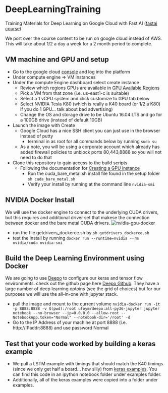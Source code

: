 # DeepLearningTraining
Training Materials for Deep Learning on Google Cloud with Fast AI ([fastai course](http://course.fast.ai/)).

We port over the course content to be run on google cloud instead of AWS.  This will take about 1/2 a day a week for a 2 month period to complete.

## VM machine and GPU and setup

* Go to the google cloud [console](https://console.cloud.google.com) and log into the platform 
* Under compute engine => VM instances
* Under the compute Engine dashboard select create instance
    * Review which regions GPUs are available in [GPU Available Regions](https://cloud.google.com/compute/docs/gpus/) 
    * Pick a VM from that zone (i.e. us-east1-c is suitable)
    * Select a 1 vCPU system and click customize to GPU tab below
    * Select NVIDIA Tesla K80 (which is really a K40 board (or 1/2 a K80) if you do 1 GPU... talk about bad advertising)
    * Change the OS and storage drive to be Ubuntu 16.04 LTS and go for a 100GB drive (instead of default 10GB)
* Launch the image with Create
    * Google Cloud has a nice SSH client you can just use in the browser instead of putty
        * terminal in as root for all commands below by running ``` sudo su ```
    * As a note, you will be using a corporate account which already has added firewall policies to unblock ports 80,443,8888 so you will not need to do that
* Clone this repository to gain access to the build scripts
    * Following the documentation for [Creating a GPU instance](https://cloud.google.com/compute/docs/gpus/add-gpus#create-new-gpu-instance)
        * Run the cuda_bare_metal.sh install file found in the setup folder ``` sh cuda_bare_metal.sh ```
        * Verify your install by running at the command line ``` nvidia-smi ```
## NVIDIA Docker Install
We will use the docker engine to connect to the underlying CUDA drivers, but this requires and additional driver set that makese the connection between docker and the bare metal CUDA drivers.
![nvidia-gpu-docker](https://cloud.githubusercontent.com/assets/3028125/12213714/5b208976-b632-11e5-8406-38d379ec46aa.png)

* run the file getdrivers_dockerce.sh by ```sh getdrivers_dockerce.sh```
* test the install by running ``` docker run --runtime=nvidia --rm nvidia/cuda nvidia-smi ```

## Build the Deep Learning Environment using Docker
We are going to use [Deepo](https://hub.docker.com/r/ufoym/deepo/) to configure our keras and tensor flow environments.  check out the github page here [Deepo Github](https://github.com/ufoym/deepo).  They have a large number of deep learning optoins (see the grid of choices) but for our purposes we will use the all-in-one with jupyter stack.
* pull the image and mount to the current volume ```nvidia-docker run -it -p 8888:8888 -v $(pwd):/root ufoym/deepo:all-py36-jupyter jupyter notebook --no-browser --ip=0.0.0.0 --allow-root --NotebookApp.token="Normal" --notebook-dir='/root' -d```
* Go to the IP Address of your machine at port 8888 (i.e. http://IPaddr:8888) and use password Normal

## Test that your code worked by building a keras example
* We pull a LSTM example with timings that should match the K40 timings (since we only get half a board... how silly) from [keras examples](https://github.com/fchollet/keras/blob/master/examples/imdb_cnn.py).  You can find this code in an ipython notebook folder under examples folder.
* Additionally, all of the keras examples were copied into a folder under examples.
